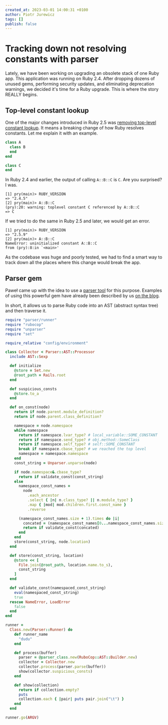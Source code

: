 ```yaml
---
created_at: 2023-03-01 14:00:31 +0100
author: Piotr Jurewicz
tags: []
publish: false
---
```


# Tracking down not resolving constants with parser

Lately, we have been working on upgrading an obsolete stack of one Ruby app. This application was running on Ruby 2.4.
After dropping dozens of unused gems, performing security updates, and eliminating deprecation warnings, we decided it's time for a Ruby upgrade.
This is where the story REALLY begins.

<!-- more -->

## Top-level constant lookup

One of the major changes introduced in Ruby 2.5 was [removing top-level constant lookup](https://github.com/ruby/ruby/commit/44a2576f79).
It means a breaking change of how Ruby resolves constants. Let me explain it with an example.
```ruby
class A
  class B
  end
end

class C
end
```

In Ruby 2.4 and earlier, the output of calling `A::B::C` is `C`. Are you surprised? I was.
```
[1] pry(main)> RUBY_VERSION
=> "2.4.5"
[2] pry(main)> A::B::C
(pry):20: warning: toplevel constant C referenced by A::B::C
=> C
```

If we tried to do the same in Ruby 2.5 and later, we would get an error.
```
[1] pry(main)> RUBY_VERSION
=> "2.5.9"
[2] pry(main)> A::B::C
NameError: uninitialized constant A::B::C
from (pry):8:in `<main>'
```

As the codebase was huge and poorly tested, we had to find a smart way to track down all the places where this change would break the app.

## Parser gem

Paweł came up with the idea to use a [parser tool](https://github.com/whitequark/parser) for this purpose.
Examples of using this powerful gem have already been described by us [on the blog](https://blog.arkency.com/tags/parser/).

In short, it allows us to parse Ruby code into an AST (abstract syntax tree) and then traverse it.

```ruby
require "parser/runner"
require "rubocop"
require "unparser"
require "set"

require_relative "config/environment"

class Collector < Parser::AST::Processor
  include AST::Sexp

  def initialize
    @store = Set.new
    @root_path = Rails.root
  end

  def suspicious_consts
    @store.to_a
  end

  def on_const(node)
    return if node.parent.module_definition?
    return if node.parent.class_definition?

    namespace = node.namespace
    while namespace
      return if namespace.lvar_type? # local_variable::SOME_CONSTANT
      return if namespace.send_type? # obj.method::SomeClass
      return if namespace.self_type? # self::SOME_CONSTANT
      break if namespace.cbase_type? # we reached the top level
      namespace = namespace.namespace
    end
    const_string = Unparser.unparse(node)

    if node.namespace&.cbase_type?
      return if validate_const(const_string)
    else
      namespace_const_names =
        node
          .each_ancestor
          .select { |n| n.class_type? || n.module_type? }
          .map { |mod| mod.children.first.const_name }
          .reverse

      (namespace_const_names.size + 1).times do |i|
        concated = (namespace_const_names[0...namespace_const_names.size - i] + [node.const_name]).join("::")
        return if validate_const(concated)
      end
    end
    store(const_string, node.location)
  end

  def store(const_string, location)
    @store << [
      File.join(@root_path, location.name.to_s),
      const_string
    ]
  end

  def validate_const(namespaced_const_string)
    eval(namespaced_const_string)
    true
  rescue NameError, LoadError
    false
  end
end

runner =
  Class.new(Parser::Runner) do
    def runner_name
      "dudu"
    end

    def process(buffer)
      parser = @parser_class.new(RuboCop::AST::Builder.new)
      collector = Collector.new
      collector.process(parser.parse(buffer))
      show(collector.suspicious_consts)
    end

    def show(collection)
      return if collection.empty?
      puts
      collection.each { |pair| puts pair.join("\t") }
    end
  end

runner.go(ARGV)
```